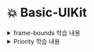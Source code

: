 # 💥 Basic-UIKit
<details>
<summary>frame-bounds 학습 내용</summary>

<!-- summary 아래 한칸 공백 두어야함 -->
	<p align="center">
		<img src="https://github.com/bdrsky2010/Basic-UIKit/blob/main/img/frame-bounds-1.png" align="center" width="32%">
		<img src="https://github.com/bdrsky2010/Basic-UIKit/blob/main/img/frame-bounds-2.png" align="center" width="32%">
		<img src="https://github.com/bdrsky2010/Basic-UIKit/blob/main/img/frame-bounds-3.png" align="center" width="32%">
  </p>
</details>

<details>
<summary>Priority 학습 내용</summary>

<!-- summary 아래 한칸 공백 두어야함 -->
  <img src="https://github.com/bdrsky2010/Basic-UIKit/blob/main/img/priority.png" height="450px" width="250px">
</details>
